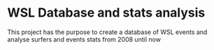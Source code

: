 # WSL Database and stats analysis

This project has the purpose to create a database of WSL events and analyse surfers and events stats from 2008 until now